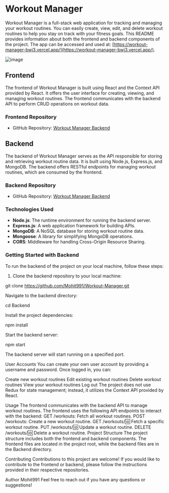 # Workout Manager

Workout Manager is a full-stack web application for tracking and managing your workout routines. You can easily create, view, edit, and delete workout routines to help you stay on track with your fitness goals. This README provides information about both the frontend and backend components of the project.
The app can be accessed and used at: [https://workout-manager-bwj3.vercel.app/](https://workout-manager-bwj3.vercel.app/).

![image](https://github.com/Mohit991/Workout-Manager/assets/36065945/0b8b3f2f-bbd9-4d62-b153-a9109e433022)

## Frontend

The frontend of Workout Manager is built using React and the Context API provided by React. It offers the user interface for creating, viewing, and managing workout routines. The frontend communicates with the backend API to perform CRUD operations on workout data.

### Frontend Repository

- GitHub Repository: [Workout Manager Backend](https://github.com/Mohit991/Workout-Manager/tree/main/Frontend)

## Backend

The backend of Workout Manager serves as the API responsible for storing and retrieving workout routine data. It is built using Node.js, Express.js, and MongoDB. The backend offers RESTful endpoints for managing workout routines, which are consumed by the frontend.

### Backend Repository

- GitHub Repository: [Workout Manager Backend](https://github.com/Mohit991/Workout-Manager/tree/main/Backend)

### Technologies Used

- **Node.js**: The runtime environment for running the backend server.
- **Express.js**: A web application framework for building APIs.
- **MongoDB**: A NoSQL database for storing workout routine data.
- **Mongoose**: A library for simplifying MongoDB operations.
- **CORS**: Middleware for handling Cross-Origin Resource Sharing.

### Getting Started with Backend

To run the backend of the project on your local machine, follow these steps:

1. Clone the backend repository to your local machine:

  git clone https://github.com/Mohit991/Workout-Manager.git
  
Navigate to the backend directory:


cd Backend

Install the project dependencies:


npm install

Start the backend server:


npm start

The backend server will start running on a specified port.

User Accounts
You can create your own user account by providing a username and password. Once logged in, you can:

Create new workout routines
Edit existing workout routines
Delete workout routines
View your workout routines
Log out
The project does not use Redux for state management; instead, it utilizes the Context API provided by React.

Usage
The frontend communicates with the backend API to manage workout routines.
The frontend uses the following API endpoints to interact with the backend:
GET /workouts: Fetch all workout routines.
POST /workouts: Create a new workout routine.
GET /workouts/:id: Fetch a specific workout routine.
PUT /workouts/:id: Update a workout routine.
DELETE /workouts/:id: Delete a workout routine.
Project Structure
The project structure includes both the frontend and backend components. The frontend files are located in the project root, while the backend files are in the Backend directory.

Contributing
Contributions to this project are welcome! If you would like to contribute to the frontend or backend, please follow the instructions provided in their respective repositories.


Author
Mohit991
Feel free to reach out if you have any questions or suggestions!


